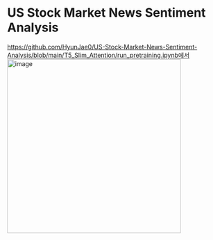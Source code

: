 # US Stock Market News Sentiment Analysis

https://github.com/HyunJae0/US-Stock-Market-News-Sentiment-Analysis/blob/main/T5_Slim_Attention/run_pretraining.ipynb에서 
<img width="400" height="400" alt="image" src="https://github.com/user-attachments/assets/f687b12f-bc84-4f97-b48f-7d3bc90a1b3a" />
